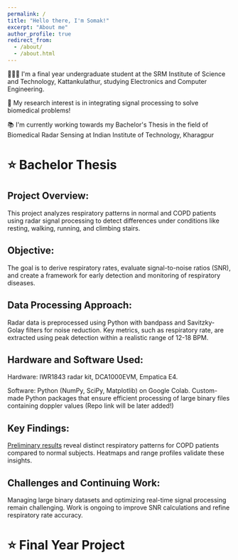 ```yaml
---
permalink: /
title: "Hello there, I'm Somak!"
excerpt: "About me"
author_profile: true
redirect_from: 
  - /about/
  - /about.html
---
```




👨🏻‍💻 I'm a final year undergraduate student at the SRM Institute of Science and Technology, Kattankulathur, studying Electronics and Computer Engineering.

🔬 My research interest is in integrating signal processing to solve biomedical problems!

📚 I'm currently working towards my Bachelor's Thesis in the field of Biomedical Radar Sensing at Indian Institute of Technology, Kharagpur

# ⭐ Bachelor Thesis 
## Project Overview:
This project analyzes respiratory patterns in normal and COPD patients using radar signal processing to detect differences under conditions like resting, walking, running, and climbing stairs.

## Objective:
The goal is to derive respiratory rates, evaluate signal-to-noise ratios (SNR), and create a framework for early detection and monitoring of respiratory diseases.

## Data Processing Approach:
Radar data is preprocessed using Python with bandpass and Savitzky-Golay filters for noise reduction. Key metrics, such as respiratory rate, are extracted using peak detection within a realistic range of 12-18 BPM.

## Hardware and Software Used:

Hardware: IWR1843 radar kit, DCA1000EVM, Empatica E4.

Software: Python (NumPy, SciPy, Matplotlib) on Google Colab.
          Custom-made Python packages that ensure efficient processing of large binary files containing doppler values (Repo link will be later added!)

## Key Findings:
[Preliminary results](https://drive.google.com/file/d/1G6Jy-EOB2NYpfBtVolBYQ0lGKT9mMzh5/view) reveal distinct respiratory patterns for COPD patients compared to normal subjects. Heatmaps and range profiles validate these insights.

## Challenges and Continuing Work:
Managing large binary datasets and optimizing real-time signal processing remain challenging. Work is ongoing to improve SNR calculations and refine respiratory rate accuracy.

# ⭐ Final Year Project





